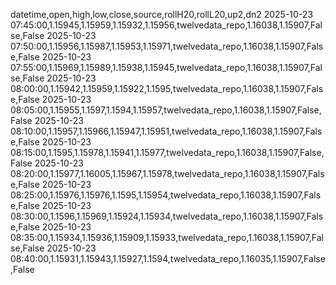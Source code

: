 datetime,open,high,low,close,source,rollH20,rollL20,up2,dn2
2025-10-23 07:45:00,1.15945,1.15959,1.15932,1.15956,twelvedata_repo,1.16038,1.15907,False,False
2025-10-23 07:50:00,1.15956,1.15987,1.15953,1.15971,twelvedata_repo,1.16038,1.15907,False,False
2025-10-23 07:55:00,1.15969,1.15989,1.15938,1.15945,twelvedata_repo,1.16038,1.15907,False,False
2025-10-23 08:00:00,1.15942,1.15959,1.15922,1.1595,twelvedata_repo,1.16038,1.15907,False,False
2025-10-23 08:05:00,1.15955,1.1597,1.1594,1.15957,twelvedata_repo,1.16038,1.15907,False,False
2025-10-23 08:10:00,1.15957,1.15966,1.15947,1.15951,twelvedata_repo,1.16038,1.15907,False,False
2025-10-23 08:15:00,1.1595,1.15978,1.15941,1.15977,twelvedata_repo,1.16038,1.15907,False,False
2025-10-23 08:20:00,1.15977,1.16005,1.15967,1.15978,twelvedata_repo,1.16038,1.15907,False,False
2025-10-23 08:25:00,1.15976,1.15976,1.1595,1.15954,twelvedata_repo,1.16038,1.15907,False,False
2025-10-23 08:30:00,1.1596,1.15969,1.15924,1.15934,twelvedata_repo,1.16038,1.15907,False,False
2025-10-23 08:35:00,1.15934,1.15936,1.15909,1.15933,twelvedata_repo,1.16038,1.15907,False,False
2025-10-23 08:40:00,1.15931,1.15943,1.15927,1.1594,twelvedata_repo,1.16035,1.15907,False,False
